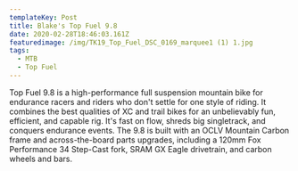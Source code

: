 ```yaml
---
templateKey: Post
title: Blake's Top Fuel 9.8
date: 2020-02-28T18:46:03.161Z
featuredimage: /img/TK19_Top_Fuel_DSC_0169_marquee1 (1) 1.jpg
tags:
  - MTB
  - Top Fuel
---
```

Top Fuel 9.8 is a high-performance full suspension mountain bike for endurance racers and riders who don't settle for one style of riding. It combines the best qualities of XC and trail bikes for an unbelievably fun, efficient, and capable rig. It's fast on flow, shreds big singletrack, and conquers endurance events. The 9.8 is built with an OCLV Mountain Carbon frame and across-the-board parts upgrades, including a 120mm Fox Performance 34 Step-Cast fork, SRAM GX Eagle drivetrain, and carbon wheels and bars.

